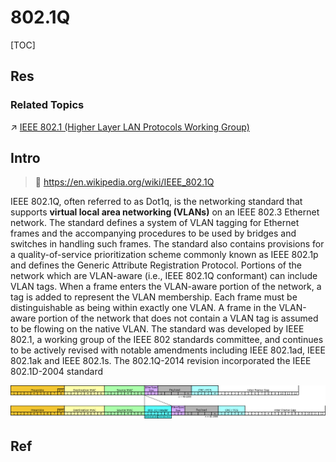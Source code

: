 # 802.1Q

[TOC]



## Res
### Related Topics
↗ [IEEE 802.1 (Higher Layer LAN Protocols Working Group)](../../📌%20IEEE%20802%20Family/IEEE%20802.1%20(Higher%20Layer%20LAN%20Protocols%20Working%20Group).md)



## Intro
> 🔗 https://en.wikipedia.org/wiki/IEEE_802.1Q

IEEE 802.1Q, often referred to as Dot1q, is the networking standard that supports **virtual local area networking (VLANs)** on an IEEE 802.3 Ethernet network. The standard defines a system of VLAN tagging for Ethernet frames and the accompanying procedures to be used by bridges and switches in handling such frames. The standard also contains provisions for a quality-of-service prioritization scheme commonly known as IEEE 802.1p and defines the Generic Attribute Registration Protocol.
Portions of the network which are VLAN-aware (i.e., IEEE 802.1Q conformant) can include VLAN tags. When a frame enters the VLAN-aware portion of the network, a tag is added to represent the VLAN membership. Each frame must be distinguishable as being within exactly one VLAN. A frame in the VLAN-aware portion of the network that does not contain a VLAN tag is assumed to be flowing on the native VLAN.
The standard was developed by IEEE 802.1, a working group of the IEEE 802 standards committee, and continues to be actively revised with notable amendments including IEEE 802.1ad, IEEE 802.1ak and IEEE 802.1s. The 802.1Q-2014 revision incorporated the IEEE 802.1D-2004 standard

![2880px-Ethernet_802.1Q_Insert.svg | 700](../../../../../../../../Assets/Pics/2880px-Ethernet_802.1Q_Insert.svg.png)



## Ref

